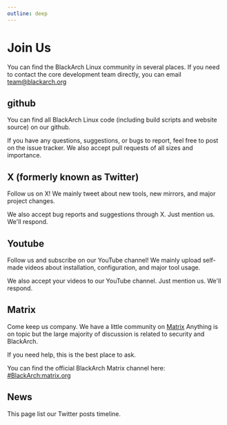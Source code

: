 ```yaml
---
outline: deep
---
```


# Join Us

You can find the BlackArch Linux community in several places. If you need to contact the core development team directly, you can email <a href="mailto:team@blackarch.org">team@blackarch.org</a>

## github

You can find all BlackArch Linux code (including build scripts and website source) on our github.

If you have any questions, suggestions, or bugs to report, feel free to post on the issue tracker. We also accept pull requests of all sizes and importance.

## X (formerly known as Twitter)

Follow us on X! We mainly tweet about new tools, new mirrors, and major project changes.

We also accept bug reports and suggestions through X. Just mention us. We'll respond.

## Youtube

Follow us and subscribe on our YouTube channel! We mainly upload self-made videos about installation, configuration, and major tool usage.

We also accept your videos to our YouTube channel. Just mention us. We'll respond.

## Matrix

Come keep us company. We have a little community on <a href="https://matrix.to/#/#BlackArch:matrix.org">Matrix</a> Anything is on topic but the large majority of discussion is related to security and BlackArch.

If you need help, this is the best place to ask.

You can find the official BlackArch Matrix channel here: <a href="https://matrix.to/#/#BlackArch:matrix.org">#BlackArch:matrix.org</a>

## News

This page list our Twitter posts timeline.
